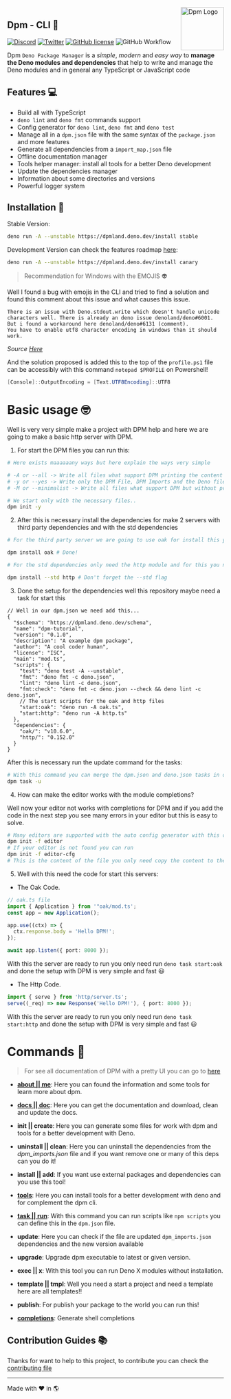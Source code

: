 <img src="https://avatars.githubusercontent.com/u/97813425" align="right" alt="Dpm Logo" width="100">

## Dpm - CLI :sauropod:

[![Discord](https://img.shields.io/discord/932381618851692565?label=Discord&logo=discord&logoColor=white)](https://discord.gg/Um27YPJKud)
[![Twitter](https://img.shields.io/twitter/follow/dpm_land?label=Dpm%20Land&style=social)](https://twitter.com/intent/follow?screen_name=dpm_land)
[![GitHub license](https://img.shields.io/github/license/dpmland/cli?label=License)](./LICENSE)
![GitHub Workflow](https://img.shields.io/github/workflow/status/dpmland/cli/CI)

Dpm `Deno Package Manager` is a _simple_, _modern_ and _easy way_ to **manage
the Deno modules and dependencies** that help to write and manage the Deno
modules and in general any TypeScript or JavaScript code

## Features :computer:

- Build all with TypeScript
- `deno lint` and `deno fmt` commands support
- Config generator for `deno lint`, `deno fmt` and `deno test`
- Manage all in a `dpm.json` file with the same syntax of the `package.json` and
  more features
- Generate all dependencies from a `import_map.json` file
- Offline documentation manager
- Tools helper manager: install all tools for a better Deno development
- Update the dependencies manager
- Information about some directories and versions
- Powerful logger system

## Installation :rocket:

Stable Version:

```sh
deno run -A --unstable https://dpmland.deno.dev/install stable
```

Development Version can check the features roadmap
[here](https://github.com/dpmland/dpm/pull/7):

```sh
deno run -A --unstable https://dpmland.deno.dev/install canary
```

> Recommendation for Windows with the EMOJIS :alien:

Well I found a bug with emojis in the CLI and tried to find a solution and found
this comment about this issue and what causes this issue.

```
There is an issue with Deno.stdout.write which doesn't handle unicode characters well. There is already an deno issue denoland/deno#6001.
But i found a workaround here denoland/deno#6131 (comment).
You have to enable utf8 character encoding in windows than it should work.
```

_Source [Here](https://github.com/c4spar/deno-cliffy/issues/113)_

And the solution proposed is added this to the top of the `profile.ps1` file can
be accessibly with this command `notepad $PROFILE` on Powershell!

```ps1
[Console]::OutputEncoding = [Text.UTF8Encoding]::UTF8
```

# Basic usage :nerd_face:

Well is very very simple make a project with DPM help and here we are going to
make a basic http server with DPM.

1. For start the DPM files you can run this:

```sh
# Here exists maaaaaany ways but here explain the ways very simple

# -A or --all -> Write all files what support DPM printing the content with  ** many colors out :) **
# -y or --yes -> Write only the DPM File, DPM Imports and the Deno file only basic setup
# -M or --minimalist -> Write all files what support DPM but without print the content ** no colors out :( **

# We start only with the necessary files..
dpm init -y
```

2. After this is necessary install the dependencies for make 2 servers with
   third party dependencies and with the std dependencies

```sh
# For the third party server we are going to use oak for install this you need run:

dpm install oak # Done!

# For the std dependencies only need the http module and for this you need only run:

dpm install --std http # Don't forget the --std flag
```

3. Done the setup for the dependencies well this repository maybe need a task
   for start this

```jsonc
// Well in our dpm.json we need add this...
{
  "$schema": "https://dpmland.deno.dev/schema",
  "name": "dpm-tutorial",
  "version": "0.1.0",
  "description": "A example dpm package",
  "author": "A cool coder human",
  "license": "ISC",
  "main": "mod.ts",
  "scripts": {
    "test": "deno test -A --unstable",
    "fmt": "deno fmt -c deno.json",
    "lint": "deno lint -c deno.json",
    "fmt:check": "deno fmt -c deno.json --check && deno lint -c deno.json",
    // The start scripts for the oak and http files
    "start:oak": "deno run -A oak.ts",
    "start:http": "deno run -A http.ts"
  },
  "dependencies": {
    "oak/": "v10.6.0",
    "http/": "0.152.0"
  }
}
```

After this is necessary run the update command for the tasks:

```sh
# With this command you can merge the dpm.json and deno.json tasks in one.
dpm task -u
```

4. How can make the editor works with the module completions?

Well now your editor not works with completions for DPM and if you add the code
in the next step you see many errors in your editor but this is easy to solve.

```sh
# Many editors are supported with the auto config generator with this command
dpm init -f editor
# If your editor is not found you can run
dpm init -f editor-cfg
# This is the content of the file you only need copy the content to the deno-lsp config in your editor :)
```

5. Well with this need the code for start this servers:

- The Oak Code.

```ts
// oak.ts file
import { Application } from '"oak/mod.ts';
const app = new Application();

app.use((ctx) => {
  ctx.response.body = 'Hello DPM!';
});

await app.listen({ port: 8000 });
```

With this the server are ready to run you only need run `deno task start:oak`
and done the setup with DPM is very simple and fast :smiley:

- The Http Code.

```ts
import { serve } from 'http/server.ts';
serve((_req) => new Response('Hello DPM!'), { port: 8000 });
```

With this the server are ready to run you only need run `deno task start:http`
and done the setup with DPM is very simple and fast :smiley:

# Commands :robot:

> For see all documentation of DPM with a pretty UI you can go to
> [here](https://dpmland.github.io)

- **[about || me](https://dpmland.github.io/commands/about/)**: Here you can
  found the information and some tools for learn more about dpm.

- **[docs || doc](https://dpmland.github.io/commands/docs/)**: Here you can get
  the documentation and download, clean and update the docs.

- **init || create**: Here you can generate some files for work with dpm and
  tools for a better development with Deno.

- **uninstall || clean**: Here you can uninstall the dependencies from the
  _dpm_imports.json_ file and if you want remove one or many of this deps can
  you do it!

- **install || add**: If you want use external packages and dependencies can you
  use this tool!

- **[tools](https://dpmland.github.io/commands/tools/)**: Here you can install
  tools for a better development with deno and for complement the dpm cli.

- **[task || run](https://dpmland.github.io/commands/task/)**: With this command
  you can run scripts like `npm scripts` you can define this in the `dpm.json`
  file.

- **update**: Here you can check if the file are updated `dpm_imports.json`
  dependencies and the new version available

- **upgrade**: Upgrade dpm executable to latest or given version.

- **exec || x**: With this tool you can run Deno X modules without installation.

- **template || tmpl**: Well you need a start a project and need a template here
  are all templates!!

- **publish**: For publish your package to the world you can run this!

- **[completions](https://dpmland.github.io/commands/completions)**: Generate
  shell completions

## Contribution Guides :books:

Thanks for want to help to this project, to contribute you can check the
[contributing file](./CONTRIBUTING.md)

---

Made with :heart: in :earth_americas:
